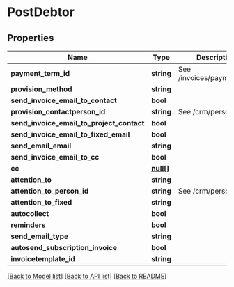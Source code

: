 # PostDebtor

## Properties

 Name                                      | Type              | Description               | Notes      
-------------------------------------------|-------------------|---------------------------|------------
 **payment_term_id**                       | **string**        | See /invoices/paymentterm | [optional] 
 **provision_method**                      | **string**        |                           | [optional] 
 **send_invoice_email_to_contact**         | **bool**          |                           | [optional] 
 **provision_contactperson_id**            | **string**        | See /crm/person           | [optional] 
 **send_invoice_email_to_project_contact** | **bool**          |                           | [optional] 
 **send_invoice_email_to_fixed_email**     | **bool**          |                           | [optional] 
 **send_email_email**                      | **string**        |                           | [optional] 
 **send_invoice_email_to_cc**              | **bool**          |                           | [optional] 
 **cc**                                    | [**null[]**](.md) |                           | [optional] 
 **attention_to**                          | **string**        |                           | [optional] 
 **attention_to_person_id**                | **string**        | See /crm/person           | [optional] 
 **attention_to_fixed**                    | **string**        |                           | [optional] 
 **autocollect**                           | **bool**          |                           | [optional] 
 **reminders**                             | **bool**          |                           | [optional] 
 **send_email_type**                       | **string**        |                           | [optional] 
 **autosend_subscription_invoice**         | **bool**          |                           | [optional] 
 **invoicetemplate_id**                    | **string**        |                           | [optional] 

[[Back to Model list]](../../README.md#documentation-for-models) [[Back to API list]](../../README.md#documentation-for-api-endpoints) [[Back to README]](../../README.md)


